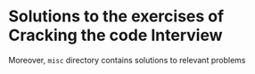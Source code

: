 # Solutions to the exercises of Cracking the code Interview
Moreover, ``misc`` directory contains solutions to relevant problems
